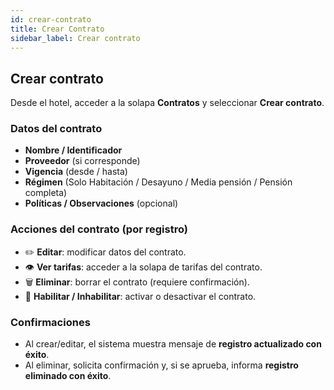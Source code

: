 ```yaml
---
id: crear-contrato
title: Crear Contrato
sidebar_label: Crear contrato
---
```


## Crear contrato

Desde el hotel, acceder a la solapa **Contratos** y seleccionar **Crear contrato**.

### Datos del contrato
- **Nombre / Identificador**  
- **Proveedor** (si corresponde)  
- **Vigencia** (desde / hasta)  
- **Régimen** (Solo Habitación / Desayuno / Media pensión / Pensión completa)  
- **Políticas / Observaciones** (opcional)

<!-- ![Formulario Contrato](/img/hoteles/contrato/crear-contrato.png) -->

### Acciones del contrato (por registro)
- ✏️ **Editar**: modificar datos del contrato.  
- 👁️ **Ver tarifas**: acceder a la solapa de tarifas del contrato.  
- 🗑️ **Eliminar**: borrar el contrato (requiere confirmación).  
- 🔁 **Habilitar / Inhabilitar**: activar o desactivar el contrato.

### Confirmaciones
- Al crear/editar, el sistema muestra mensaje de **registro actualizado con éxito**.  
- Al eliminar, solicita confirmación y, si se aprueba, informa **registro eliminado con éxito**.
